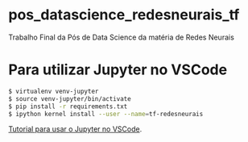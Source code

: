# pos_datascience_redesneurais_tf
Trabalho Final da Pós de Data Science da matéria de Redes Neurais

# Para utilizar Jupyter no VSCode

```sh
$ virtualenv venv-jupyter
$ source venv-jupyter/bin/activate
$ pip install -r requirements.txt
$ ipython kernel install --user --name=tf-redesneurais
```

[Tutorial para usar o Jupyter no VSCode](https://anbasile.github.io/posts/2017-06-25-jupyter-venv/).
